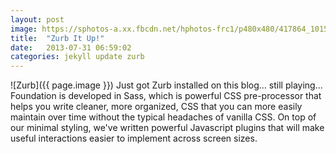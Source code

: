 ```yaml
---
layout: post
image: https://sphotos-a.xx.fbcdn.net/hphotos-frc1/p480x480/417864_10151349665586160_488729014_n.png
title:  "Zurb It Up!"
date:   2013-07-31 06:59:02
categories: jekyll update zurb
---
```


<span class="float-left">![Zurb]({{ page.image }})</span> Just got Zurb installed on this blog... still playing...
Foundation is developed in Sass, which is powerful CSS pre-processor that helps you write cleaner, more organized, CSS that you can more easily maintain over time without the typical headaches of vanilla CSS. On top of our minimal styling, we've written powerful Javascript plugins that will make useful interactions easier to implement across screen sizes.
